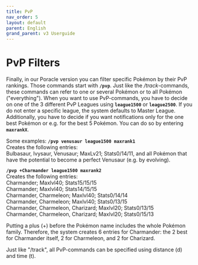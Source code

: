 ```yaml
---
title: PvP
nav_order: 5
layout: default
parent: English
grand_parent: v3 Userguide
---
```


# PvP Filters
Finally, in our Poracle version you can filter specific Pokémon by their PvP rankings. 
Those commands start with **`/pvp`**. 
Just like the */track*-commands, these commands can refer to one or several Pokémon or to all Pokémon ("everything"). 
When you want to use PvP-commands, you have to decide on one of the 3 different PvP Leagues using **`league1500`** or **`league2500`**. If you do not enter a specific league, the system defaults to Master League. Additionally, you have to decide if you want notifications only for the one best Pokémon or e.g. for the best 5 Pokémon. You can do so by entering **`maxrankX`**. 

Some examples:
**`/pvp venusaur league1500 maxrank1`**  
Creates the following entries:  
Bulbasaur, Ivysaur, Venusaur; MaxLv21; Stats0/14/11, and all Pokémon that have the potential to become a perfect Venusaur (e.g. by evolving).

**`/pvp +Charmander league1500 maxrank2`**  
Creates the following entries:  
Charmander; Maxlvl40; Stats15/15/15  
Charmander; Maxlvl40; Stats14/15/15  
Charmander, Charmeleon; Maxlvl40; Stats0/14/14  
Charmander, Charmeleon; Maxlvl40; Stats0/13/15  
Charmander, Charmeleon, Charizard; Maxlvl20; Stats0/13/15  
Charmander, Charmeleon, Charizard; Maxlvl20; Stats0/15/13  

Putting a plus (+) before the Pokémon name includes the whole Pokémon family. Therefore, the system creates 6 entries for Charmander: the 2 best for Charmander itself, 2 for Charmeleon, and 2 for Charizard.

Just like "/track", all PvP-commands can be specified using distance (d) and time (t). 